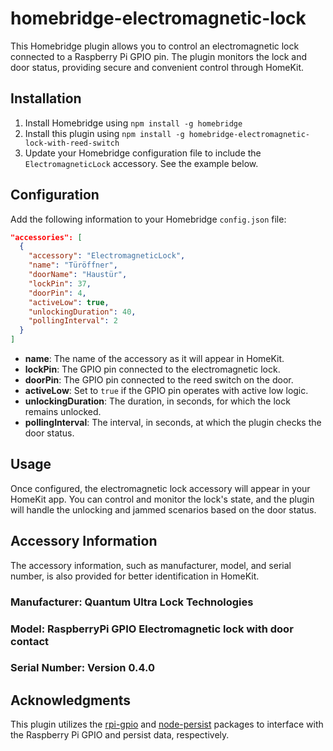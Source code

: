 # homebridge-electromagnetic-lock

This Homebridge plugin allows you to control an electromagnetic lock connected to a Raspberry Pi GPIO pin. The plugin monitors the lock and door status, providing secure and convenient control through HomeKit.

## Installation

1. Install Homebridge using `npm install -g homebridge`
2. Install this plugin using `npm install -g homebridge-electromagnetic-lock-with-reed-switch`
3. Update your Homebridge configuration file to include the `ElectromagneticLock` accessory. See the example below.

## Configuration

Add the following information to your Homebridge `config.json` file:

```json
"accessories": [
  {
    "accessory": "ElectromagneticLock",
    "name": "Türöffner",
    "doorName": "Haustür",
    "lockPin": 37,
    "doorPin": 4,
    "activeLow": true,
    "unlockingDuration": 40,
    "pollingInterval": 2
  }
]
```

- **name**: The name of the accessory as it will appear in HomeKit.
- **lockPin**: The GPIO pin connected to the electromagnetic lock.
- **doorPin**: The GPIO pin connected to the reed switch on the door.
- **activeLow**: Set to `true` if the GPIO pin operates with active low logic.
- **unlockingDuration**: The duration, in seconds, for which the lock remains unlocked.
- **pollingInterval**: The interval, in seconds, at which the plugin checks the door status.

## Usage

Once configured, the electromagnetic lock accessory will appear in your HomeKit app. You can control and monitor the lock's state, and the plugin will handle the unlocking and jammed scenarios based on the door status.

## Accessory Information

The accessory information, such as manufacturer, model, and serial number, is also provided for better identification in HomeKit.

### Manufacturer: Quantum Ultra Lock Technologies
### Model: RaspberryPi GPIO Electromagnetic lock with door contact
### Serial Number: Version 0.4.0

## Acknowledgments

This plugin utilizes the [rpi-gpio](https://www.npmjs.com/package/rpi-gpio) and [node-persist](https://www.npmjs.com/package/node-persist) packages to interface with the Raspberry Pi GPIO and persist data, respectively.
